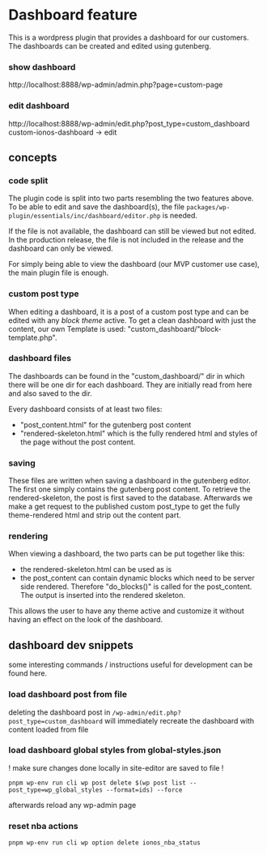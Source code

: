 # Dashboard feature

This is a wordpress plugin that provides a dashboard for our customers.
The dashboards can be created and edited using gutenberg.

### show dashboard

http://localhost:8888/wp-admin/admin.php?page=custom-page

### edit dashboard

http://localhost:8888/wp-admin/edit.php?post_type=custom_dashboard
custom-ionos-dashboard -> edit

## concepts

### code split

The plugin code is split into two parts resembling the two features above.
To be able to edit and save the dashboard(s), the file `packages/wp-plugin/essentials/inc/dashboard/editor.php` is needed.

If the file is not available, the dashboard can still be viewed but not edited.
In the production release, the file is not included in the release and the dashboard can only be viewed.

For simply being able to view the dashboard (our MVP customer use case), the main plugin file is enough.

### custom post type

When editing a dashboard, it is a post of a custom post type and can be edited with any _block theme_ active.
To get a clean dashboard with just the content, our own Template is used: "custom_dashboard/"block-template.php".

### dashboard files

The dashboards can be found in the "custom_dashboard/" dir in which there will be one dir for each dashboard. They are initially read from here and also saved to the dir.

Every dashboard consists of at least two files:

- "post_content.html" for the gutenberg post content
- "rendered-skeleton.html" which is the fully rendered html and styles of the page without the post content.

### saving

These files are written when saving a dashboard in the gutenberg editor. The first one simply contains the gutenberg post content.
To retrieve the rendered-skeleton, the post is first saved to the database. Afterwards we make a get request to the published custom post_type to get the fully theme-rendered html and strip out the content part.

### rendering

When viewing a dashboard, the two parts can be put together like this:

- the rendered-skeleton.html can be used as is
- the post_content can contain dynamic blocks which need to be server side rendered. Therefore "do_blocks()" is called for the post_content. The output is inserted into the rendered skeleton.

This allows the user to have any theme active and customize it without having an effect on the look of the dashboard.

## dashboard dev snippets

some interesting commands / instructions useful for development can be found here.

### load dashboard post from file

deleting the dashboard post in `/wp-admin/edit.php?post_type=custom_dashboard` will immediately recreate the dashboard with content loaded from file

### load dashboard global styles from global-styles.json

! make sure changes done locally in site-editor are saved to file !

`pnpm wp-env run cli wp post delete $(wp post list --post_type=wp_global_styles --format=ids) --force`

afterwards reload any wp-admin page

### reset nba actions

`pnpm wp-env run cli wp option delete ionos_nba_status`
